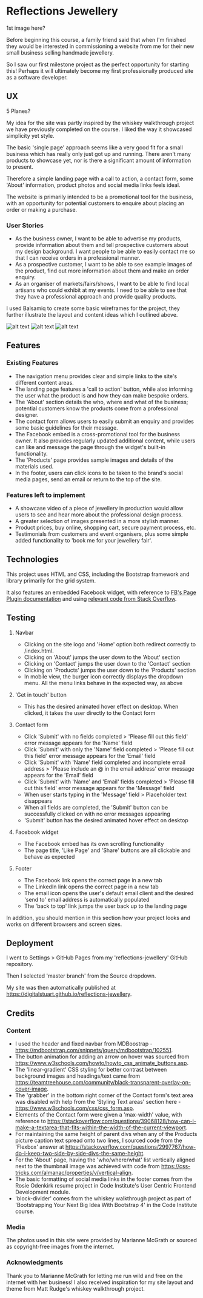 # Reflections Jewellery

1st image here?

Before beginning this course, a family friend said that when I'm finished they would be interested in commissioning a website from me for their new small business selling handmade jewellery.

So I saw our first milestone project as the perfect opportunity for starting this! Perhaps it will ultimately become my first professionally produced site as a software developer.

## UX

5 Planes?

My idea for the site was partly inspired by the whiskey walkthrough project we have previously completed on the course. I liked the way it showcased simplicity yet style.

The basic 'single page' approach seems like a very good fit for a small business which has really only just got up and running. There aren't many products to showcase yet, nor is there a significant amount of information to present.

Therefore a simple landing page with a call to action, a contact form, some 'About' information, product photos and social media links feels ideal.

The website is primarily intended to be a promotional tool for the business, with an opportunity for potential customers to enquire about placing an order or making a purchase.

### User Stories

* As the business owner, I want to be able to advertise my products, provide information about them and tell prospective customers about my design background. I want people to be able to easily contact me so that I can receive orders in a professional manner. 
* As a prospective customer, I want to be able to see example images of the product, find out more information about them and make an order enquiry.
* As an organiser of markets/fairs/shows, I want to be able to find local artisans who could exhibit at my events. I need to be able to see that they have a professional approach and provide quality products.

I used Balsamiq to create some basic wireframes for the project, they further illustrate the layout and content ideas which I outlined above.

![alt text](https://i.imgur.com/DCPpLzY.png "Reflections Jewellery wireframes")
![alt text](https://i.imgur.com/e10x0jY.png "Reflections Jewellery wireframes")
![alt text](https://i.imgur.com/TcNUdfq.png "Reflections Jewellery wireframes")

## Features

### Existing Features

* The navigation menu provides clear and simple links to the site's different content areas.
* The landing page features a 'call to action' button, while also informing the user what the product is and how they can make bespoke orders.
* The 'About' section details the who, where and what of the business; potential customers know the products come from a professional designer.
* The contact form allows users to easily submit an enquiry and provides some basic guidelines for their message.
* The Facebook embed is a cross-promotional tool for the business owner. It also provides regularly updated additional content, while users can like and message the page through the widget's built-in functionality.
* The 'Products' page provides sample images and details of the materials used.
* In the footer, users can click icons to be taken to the brand's social media pages, send an email or return to the top of the site.

### Features left to implement

* A showcase video of a piece of jewellery in production would allow users to see and hear more about the professional design process.
* A greater selection of images presented in a more stylish manner.
* Product prices, buy online, shopping cart, secure payment process, etc.
* Testimonials from customers and event organisers, plus some simple added functionality to 'book me for your jewellery fair'.

## Technologies

This project uses HTML and CSS, including the Bootstrap framework and library primarily for the grid system.

It also features an embedded Facebook widget, with reference to [FB's Page Plugin documentation](https://developers.facebook.com/docs/plugins/page-plugin/) and using [relevant code from Stack Overflow](https://stackoverflow.com/questions/34761500/how-to-make-facebook-social-plugin-fully-responsive).

## Testing

1. Navbar
    * Clicking on the site logo and 'Home' option both redirect correctly to /index.html.
    * Clicking on 'About' jumps the user down to the 'About' section
    * Clicking on 'Contact' jumps the user down to the 'Contact' section
    * Clicking on 'Products' jumps the user down to the 'Products' section
    * In mobile view, the burger icon correctly displays the dropdown menu. All the menu links behave in the expected way, as above
    
2. 'Get in touch' button
    * This has the desired animated hover effect on desktop. When clicked, it takes the user directly to the Contact form

3. Contact form
    * Click 'Submit' with no fields completed > 'Please fill out this field' error message appears for the 'Name' field
    * Click 'Submit' with only the 'Name' field completed > 'Please fill out this field' error message appears for the 'Email' field
    * Click 'Submit' with 'Name' field completed and incomplete email address > 'Please include an @ in the email address' error message appears for the 'Email' field
    * Click 'Submit' with 'Name' and 'Email' fields completed > 'Please fill out this field' error message appears for the 'Message' field
    * When user starts typing in the 'Message' field > Placeholder text disappears
    * When all fields are completed, the 'Submit' button can be successfully clicked on with no error messages appearing
    * 'Submit' button has the desired animated hover effect on desktop

4. Facebook widget
    * The Facebook embed has its own scrolling functionality
    * The page title, 'Like Page' and 'Share' buttons are all clickable and behave as expected

5. Footer
    * The Facebook link opens the correct page in a new tab
    * The LinkedIn link opens the correct page in a new tab
    * The email icon opens the user's default email client and the desired 'send to' email address is automatically populated
    * The 'back to top' link jumps the user back up to the landing page

In addition, you should mention in this section how your project looks and works on different browsers and screen sizes.

## Deployment

I went to Settings > GitHub Pages from my 'reflections-jewellery' GitHub repository.

Then I selected 'master branch' from the Source dropdown.

My site was then automatically published at https://digitalstuart.github.io/reflections-jewellery.

## Credits

### Content

* I used the header and fixed navbar from MDBoostrap - https://mdbootstrap.com/snippets/jquery/mdbootstrap/102551.
* The button animation for adding an arrow on hover was sourced from https://www.w3schools.com/howto/howto_css_animate_buttons.asp.
* The 'linear-gradient' CSS styling for better contrast between background images and headings/text came from https://teamtreehouse.com/community/black-transparent-overlay-on-cover-image.
* The 'grabber' in the bottom right corner of the Contact form's text area was disabled with help from the 'Styling Text areas' section here - https://www.w3schools.com/css/css_form.asp.
* Elements of the Contact form were given a 'max-width' value, with reference to https://stackoverflow.com/questions/39068128/how-can-i-make-a-textarea-that-fits-within-the-width-of-the-current-viewport.
* For maintaining the same height of parent divs when any of the Products picture caption text spread onto two lines, I sourced code from the 'Flexbox' answer at https://stackoverflow.com/questions/2997767/how-do-i-keep-two-side-by-side-divs-the-same-height.
* For the 'About' page, having the 'who/where/what' list vertically aligned next to the thumbnail image was achieved with code from https://css-tricks.com/almanac/properties/v/vertical-align.
* The basic formatting of social media links in the footer comes from the Rosie Odenkirk resume project in Code Institute's User Centric Frontend Development module.
* 'block-divider' comes from the whiskey walkthrough project as part of 'Bootstrapping Your Next Big Idea With Bootstrap 4' in the Code Institute course.

### Media

The photos used in this site were provided by Marianne McGrath or sourced as copyright-free images from the internet.

### Acknowledgments

Thank you to Marianne McGrath for letting me run wild and free on the internet with her business! I also received inspiration for my site layout and theme from Matt Rudge's whiskey walkthrough project.